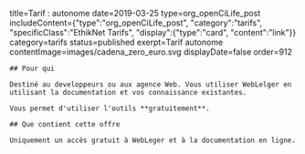 title=Tarif : autonome
date=2019-03-25
type=org_openCiLife_post
includeContent={"type":"org_openCiLife_post", "category":"tarifs", "specificClass":"EthikNet Tarifs", "display":{"type":"card", "content":"link"}}
category=tarifs
status=published
exerpt=Tarif autonome
contentImage=images/cadena_zero_euro.svg
displayDate=false
order=912
~~~~~~
## Pour qui

Destiné au developpeurs ou aux agence Web. Vous utiliser WebLelger en utilisant la documentation et vos connaissance existantes.

Vous permet d'utiliser l'outils **gratuitement**.

## Que contient cette offre

Uniquement un accès gratuit à WebLeger et à la documentation en ligne.